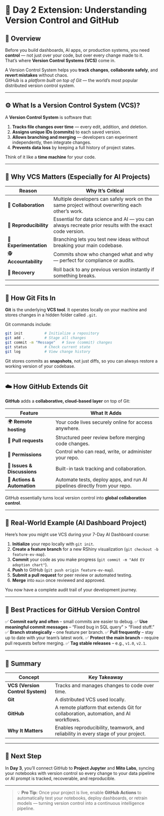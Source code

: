 # 🧭 Day 2 Extension: Understanding Version Control and GitHub

## 📘 Overview

Before you build dashboards, AI apps, or production systems, you need **control** — not just over your code, but over every change made to it.  
That’s where **Version Control Systems (VCS)** come in.

A Version Control System helps you **track changes**, **collaborate safely**, and **revert mistakes** without chaos.  
GitHub is a *platform built on top of Git* — the world’s most popular distributed version control system.

---

## ⚙️ What Is a Version Control System (VCS)?

A **Version Control System** is software that:

1. **Tracks file changes over time** — every edit, addition, and deletion.  
2. **Assigns unique IDs (commits)** to each saved version.  
3. **Allows branching and merging** — developers can experiment independently, then integrate changes.  
4. **Prevents data loss** by keeping a full history of project states.  

Think of it like a **time machine** for your code.

---

## 🧠 Why VCS Matters (Especially for AI Projects)

| Reason | Why It’s Critical |
|--------|------------------|
| 🧩 **Collaboration** | Multiple developers can safely work on the same project without overwriting each other’s work. |
| 🧱 **Reproducibility** | Essential for data science and AI — you can always recreate prior results with the exact code version. |
| 🧪 **Experimentation** | Branching lets you test new ideas without breaking your main codebase. |
| 🕵️ **Accountability** | Commits show who changed what and why — perfect for compliance or audits. |
| 🧰 **Recovery** | Roll back to any previous version instantly if something breaks. |

---

## 🧭 How Git Fits In

**Git** is the underlying **VCS tool**. It operates locally on your machine and stores changes in a hidden folder called `.git`.

Git commands include:
```bash
git init          # Initialize a repository
git add .         # Stage all changes
git commit -m "Message"   # Save (commit) changes
git status        # Check current state
git log           # View change history
````

Git stores commits as **snapshots**, not just diffs, so you can always restore a working version of your codebase.

---

## ☁️ How GitHub Extends Git

**GitHub** adds a **collaborative, cloud-based layer** on top of Git:

| Feature                     | What It Adds                                                               |
| --------------------------- | -------------------------------------------------------------------------- |
| 🌍 **Remote hosting**       | Your code lives securely online for access anywhere.                       |
| 🤝 **Pull requests**        | Structured peer review before merging code changes.                        |
| 🔐 **Permissions**          | Control who can read, write, or administer your repo.                      |
| 💬 **Issues & Discussions** | Built-in task tracking and collaboration.                                  |
| 🤖 **Actions & Automation** | Automate tests, deploy apps, and run AI pipelines directly from your repo. |

GitHub essentially turns local version control into **global collaboration control**.

---

## 🧭 Real-World Example (AI Dashboard Project)

Here’s how you might use VCS during your 7-Day AI Dashboard course:

1. **Initialize** your repo locally with `git init`.
2. **Create a feature branch** for a new RShiny visualization (`git checkout -b feature-ev-map`).
3. **Commit** your code as you make progress (`git commit -m "Add EV adoption chart"`).
4. **Push** to GitHub (`git push origin feature-ev-map`).
5. **Submit a pull request** for peer review or automated testing.
6. **Merge** into `main` once reviewed and approved.

You now have a complete audit trail of your development journey.

---

## 🧩 Best Practices for GitHub Version Control

✅ **Commit early and often** – small commits are easier to debug.
✅ **Use meaningful commit messages** – “Fixed bug in SQL query” > “Fixed stuff.”
✅ **Branch strategically** – one feature per branch.
✅ **Pull frequently** – stay up to date with your team’s latest work.
✅ **Protect the main branch** – require pull requests before merging.
✅ **Tag stable releases** – e.g., `v1.0`, `v2.1`.

---

## 🧱 Summary

| Concept                          | Key Takeaway                                                                        |
| -------------------------------- | ----------------------------------------------------------------------------------- |
| **VCS (Version Control System)** | Tracks and manages changes to code over time.                                       |
| **Git**                          | A distributed VCS used locally.                                                     |
| **GitHub**                       | A remote platform that extends Git for collaboration, automation, and AI workflows. |
| **Why It Matters**               | Enables reproducibility, teamwork, and reliability in every stage of your project.  |

---

## 🧩 Next Step

In **Day 3**, you’ll connect GitHub to **Project Jupyter** and **Mito Labs**, syncing your notebooks with version control so every change to your data pipeline or AI prompt is tracked, recoverable, and reproducible.

---

> 💡 **Pro Tip:**
> Once your project is live, enable **GitHub Actions** to automatically test your notebooks, deploy dashboards, or retrain models — turning version control into a continuous intelligence pipeline.

```

